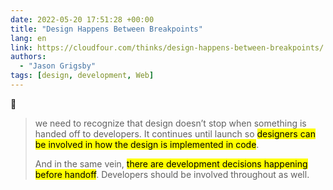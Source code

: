```yaml
---
date: 2022-05-20 17:51:28 +00:00
title: "Design Happens Between Breakpoints"
lang: en
link: https://cloudfour.com/thinks/design-happens-between-breakpoints/
authors:
  - "Jason Grigsby"
tags: [design, development, Web]
---
```


💯

> we need to recognize that design doesn’t stop when something is handed off to developers. It continues until launch so <mark>designers can be involved in how the design is implemented in code</mark>.
>
> And in the same vein, <mark>there are development decisions happening before handoff</mark>. Developers should be involved throughout as well.
